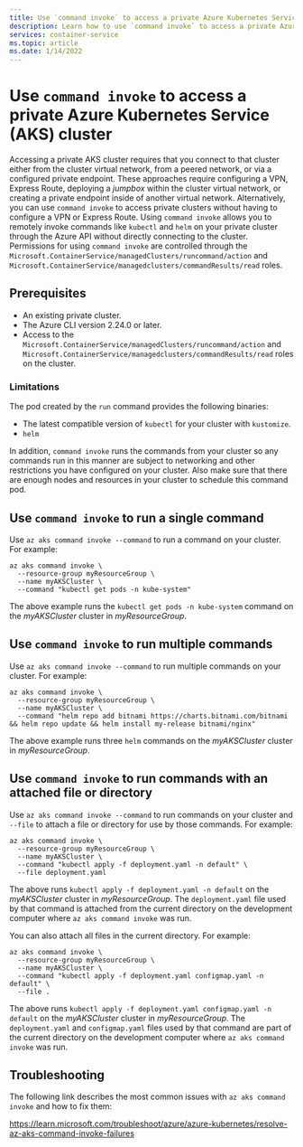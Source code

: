 ```yaml
---
title: Use `command invoke` to access a private Azure Kubernetes Service (AKS) cluster
description: Learn how to use `command invoke` to access a private Azure Kubernetes Service (AKS) cluster
services: container-service
ms.topic: article
ms.date: 1/14/2022
---
```


# Use `command invoke` to access a private Azure Kubernetes Service (AKS) cluster

Accessing a private AKS cluster requires that you connect to that cluster either from the cluster virtual network, from a peered network, or via a configured private endpoint. These approaches require configuring a VPN, Express Route, deploying a *jumpbox* within the cluster virtual network, or creating a private endpoint inside of another virtual network. Alternatively, you can use `command invoke` to access private clusters without having to configure a VPN or Express Route. Using `command invoke` allows you to remotely invoke commands like `kubectl` and `helm` on your private cluster through the Azure API without directly connecting to the cluster. Permissions for using `command invoke` are controlled through the `Microsoft.ContainerService/managedClusters/runcommand/action` and `Microsoft.ContainerService/managedclusters/commandResults/read` roles.

## Prerequisites

* An existing private cluster.
* The Azure CLI version 2.24.0 or later.
* Access to the `Microsoft.ContainerService/managedClusters/runcommand/action` and `Microsoft.ContainerService/managedclusters/commandResults/read` roles on the cluster.

### Limitations

The pod created by the `run` command provides the following binaries:

* The latest compatible version of `kubectl` for your cluster with `kustomize`.
* `helm`

In addition, `command invoke` runs the commands from your cluster so any commands run in this manner are subject to networking and other restrictions you have configured on your cluster. Also make sure that there are enough nodes and resources in your cluster to schedule this command pod. 

## Use `command invoke` to run a single command

Use `az aks command invoke --command` to run a command on your cluster. For example:

```azurecli-interactive
az aks command invoke \
  --resource-group myResourceGroup \
  --name myAKSCluster \
  --command "kubectl get pods -n kube-system"
```

The above example runs the `kubectl get pods -n kube-system` command on the *myAKSCluster* cluster in *myResourceGroup*.

## Use `command invoke` to run multiple commands

Use `az aks command invoke --command` to run multiple commands on your cluster. For example:

```azurecli-interactive
az aks command invoke \
  --resource-group myResourceGroup \
  --name myAKSCluster \
  --command "helm repo add bitnami https://charts.bitnami.com/bitnami && helm repo update && helm install my-release bitnami/nginx"
```

The above example runs three `helm` commands on the *myAKSCluster* cluster in *myResourceGroup*.

## Use `command invoke` to run commands with an attached file or directory

Use `az aks command invoke --command` to run commands on your cluster and `--file` to attach a file or directory for use by those commands. For example:

```azurecli-interactive
az aks command invoke \
  --resource-group myResourceGroup \
  --name myAKSCluster \
  --command "kubectl apply -f deployment.yaml -n default" \
  --file deployment.yaml
```

The above runs `kubectl apply -f deployment.yaml -n default` on the *myAKSCluster* cluster in *myResourceGroup*. The `deployment.yaml` file used by that command is attached from the current directory on the development computer where `az aks command invoke` was run.

You can also attach all files in the current directory. For example:

```azurecli-interactive
az aks command invoke \
  --resource-group myResourceGroup \
  --name myAKSCluster \
  --command "kubectl apply -f deployment.yaml configmap.yaml -n default" \
  --file .
```

The above runs `kubectl apply -f deployment.yaml configmap.yaml -n default` on the *myAKSCluster* cluster in *myResourceGroup*. The `deployment.yaml` and `configmap.yaml` files used by that command are part of the current directory on the development computer where `az aks command invoke` was run.


## Troubleshooting

The following link describes the most common issues with `az aks command invoke` and how to fix them:

https://learn.microsoft.com/troubleshoot/azure/azure-kubernetes/resolve-az-aks-command-invoke-failures


